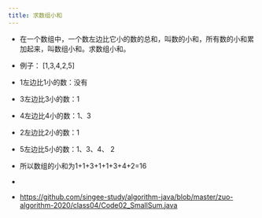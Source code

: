 ```yaml
---
title: 求数组小和
---
```


- 在一个数组中，一个数左边比它小的数的总和，叫数的小和，所有数的小和累加起来，叫数组小和。求数组小和。  

- 例子： [1,3,4,2,5]   

- 1左边比1小的数：没有  

- 3左边比3小的数：1  

- 4左边比4小的数：1、3  

- 2左边比2小的数：1  

- 5左边比5小的数：1、3、4、 2  

- 所以数组的小和为1+1+3+1+1+3+4+2=16   

- 

- https://github.com/singee-study/algorithm-java/blob/master/zuo-algorithm-2020/class04/Code02_SmallSum.java
